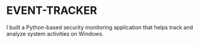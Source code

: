 # EVENT-TRACKER
I built a Python-based security monitoring application that helps track and analyze system activities on Windows.
